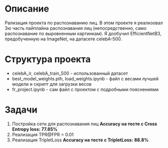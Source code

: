# Описание
Рализация проекта по распознаванию лиц. В этом проекте я реализовал 3ю часть пайплайна распознавания лиц (непосредственно, само распознавание по выровненным картинкам). Я дообучил EfficientNetB3, предобученную на ImageNet, на датасете celebA-500.
# Структура проекта
- celebA_ir, celebA_train_500 - использованный датасет
- best_model_weights.pth, load_weights.ipynb - файл с весами лучшей модели и скрипт для загрузки весов
- fr_project.ipynb - сам файл с проектом с подробными пояснениями
# Задачи
1. Постройка сети для распознавания лиц
**Accuracy на тесте c Cross Entropy loss: 77.85%**
2. Реализация TPR@FPR = 0.01
3. Реализация TripletLoss
**Accuracy на тесте c TripletLoss: 88.8%**

